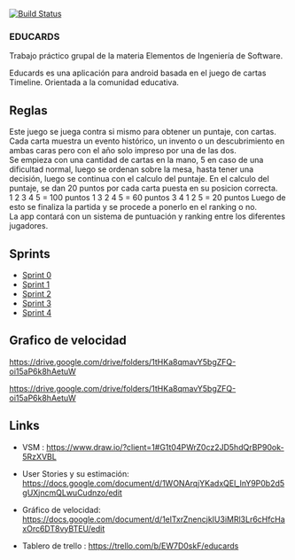 [![Build Status](https://travis-ci.org/Educards-UNQ/educards-android-app.svg?branch=master)](https://travis-ci.org/Educards-UNQ/educards-android-app)

### EDUCARDS

Trabajo práctico grupal de la materia Elementos de Ingeniería de Software.

Educards es una aplicación para android basada en el juego de cartas Timeline. Orientada a la comunidad educativa.

## Reglas

Este juego se juega contra si mismo para obtener un puntaje, con cartas.  
Cada carta muestra un evento histórico, un invento o un descubrimiento en ambas caras pero con el año solo impreso por una de las dos.  
Se empieza con una cantidad de cartas en la mano, 5 en caso de una dificultad normal, luego se ordenan sobre la mesa, hasta tener una decisión, luego se continua con el calculo del puntaje.
En el calculo del puntaje, se dan 20 puntos por cada carta puesta en su posicion correcta.  
1 2 3 4 5 = 100 puntos
1 3 2 4 5 = 60 puntos
3 4 1 2 5 = 20 puntos
Luego de esto se finaliza la partida y se procede a ponerlo en el ranking o no.  
La app contará con un sistema de puntuación y ranking entre los diferentes jugadores.

## Sprints
 - [Sprint 0](./sprint-0/README.md)
 - [Sprint 1](./sprint-1/README.md)
 - [Sprint 2](./sprint-2/README.md)
 - [Sprint 3](./sprint-3/README.md)
 - [Sprint 4](./sprint-4/README.md)

## Grafico de velocidad

https://drive.google.com/drive/folders/1tHKa8qmavY5bgZFQ-oi15aP6k8hAetuW

https://drive.google.com/drive/folders/1tHKa8qmavY5bgZFQ-oi15aP6k8hAetuW

## Links

- VSM : https://www.draw.io/?client=1#G1t04PWrZ0cz2JD5hdQrBP90ok-5RzXVBL

- User Stories y su estimación: https://docs.google.com/document/d/1WONArqjYKadxQEl_InY9P0b2d5gUXjncmQLwuCudnzo/edit

- Gráfico de velocidad: https://docs.google.com/document/d/1elTxrZnencjkIU3iMRl3Lr6cHfcHaxOrc6DT8vyBTEU/edit

- Tablero de trello : https://trello.com/b/EW7D0skF/educards
